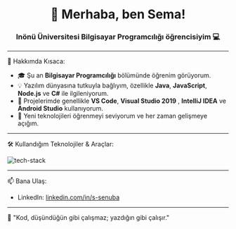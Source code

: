 <h1 align="center">👋 Merhaba, ben Sema!</h1>
<h3 align="center">Inönü Üniversitesi Bilgisayar Programcılığı öğrencisiyim 💻</h3>

---

🎯 Hakkımda Kısaca:
- 🎓 Şu an **Bilgisayar Programcılığı** bölümünde öğrenim görüyorum.  
- 💡 Yazılım dünyasına tutkuyla bağlıyım, özellikle **Java**, **JavaScript**, **Node.js** ve **C#** ile ilgileniyorum.  
- 🚀 Projelerimde genellikle **VS Code**, **Visual Studio 2019** , **IntelliJ IDEA** ve **Android Studio** kullanıyorum.  
- 🌱 Yeni teknolojileri öğrenmeyi seviyorum ve her zaman gelişmeye açığım.

---

🛠️ Kullandığım Teknolojiler & Araçlar:
<p>
  <img src="https://skillicons.dev/icons?i=java,js,nodejs,cs,git,github,vscode,visualstudio,intellij,androidstudio" alt="tech-stack" />
</p>

---


📫 Bana Ulaş:
- LinkedIn: [linkedin.com/in/s-senuba](https://www.linkedin.com/in/s-senuba/) 


---

🧠 "Kod, düşündüğün gibi çalışmaz; yazdığın gibi çalışır."

